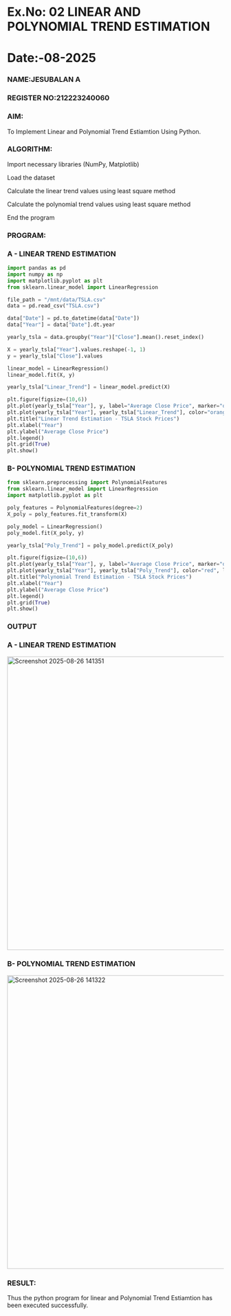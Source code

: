 # Ex.No: 02 LINEAR AND POLYNOMIAL TREND ESTIMATION
# Date:-08-2025
### NAME:JESUBALAN A
### REGISTER NO:212223240060
### AIM:
To Implement Linear and Polynomial Trend Estiamtion Using Python.

### ALGORITHM:
Import necessary libraries (NumPy, Matplotlib)

Load the dataset

Calculate the linear trend values using least square method

Calculate the polynomial trend values using least square method

End the program
### PROGRAM:
### A - LINEAR TREND ESTIMATION
```PYTHON
import pandas as pd
import numpy as np
import matplotlib.pyplot as plt
from sklearn.linear_model import LinearRegression

file_path = "/mnt/data/TSLA.csv"
data = pd.read_csv("TSLA.csv")

data["Date"] = pd.to_datetime(data["Date"])
data["Year"] = data["Date"].dt.year

yearly_tsla = data.groupby("Year")["Close"].mean().reset_index()

X = yearly_tsla["Year"].values.reshape(-1, 1)
y = yearly_tsla["Close"].values

linear_model = LinearRegression()
linear_model.fit(X, y)

yearly_tsla["Linear_Trend"] = linear_model.predict(X)

plt.figure(figsize=(10,6))
plt.plot(yearly_tsla["Year"], y, label="Average Close Price", marker="o")
plt.plot(yearly_tsla["Year"], yearly_tsla["Linear_Trend"], color="orange", label="Linear Trend")
plt.title("Linear Trend Estimation - TSLA Stock Prices")
plt.xlabel("Year")
plt.ylabel("Average Close Price")
plt.legend()
plt.grid(True)
plt.show()
```
### B- POLYNOMIAL TREND ESTIMATION
```PYTHON
from sklearn.preprocessing import PolynomialFeatures
from sklearn.linear_model import LinearRegression
import matplotlib.pyplot as plt

poly_features = PolynomialFeatures(degree=2)
X_poly = poly_features.fit_transform(X)

poly_model = LinearRegression()
poly_model.fit(X_poly, y)

yearly_tsla["Poly_Trend"] = poly_model.predict(X_poly)

plt.figure(figsize=(10,6))
plt.plot(yearly_tsla["Year"], y, label="Average Close Price", marker="o", alpha=0.6)
plt.plot(yearly_tsla["Year"], yearly_tsla["Poly_Trend"], color="red", label="Polynomial Trend (Degree 2)")
plt.title("Polynomial Trend Estimation - TSLA Stock Prices")
plt.xlabel("Year")
plt.ylabel("Average Close Price")
plt.legend()
plt.grid(True)
plt.show()
```
### OUTPUT
### A - LINEAR TREND ESTIMATION
<img width="1149" height="683" alt="Screenshot 2025-08-26 141351" src="https://github.com/user-attachments/assets/71cc560e-ec7b-45c3-a89c-8936e170432d" />




### B- POLYNOMIAL TREND ESTIMATION
<img width="1184" height="683" alt="Screenshot 2025-08-26 141322" src="https://github.com/user-attachments/assets/deac1e66-deae-4f01-b401-eea1e7b1104b" />


### RESULT:
Thus the python program for linear and Polynomial Trend Estiamtion has been executed successfully.
